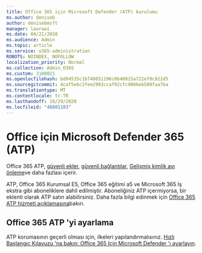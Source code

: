 ```yaml
---
title: Office 365 için Microsoft Defender (ATP) kurulumu
ms.author: deniseb
author: denisebmsft
manager: laurawi
ms.date: 04/21/2020
ms.audience: Admin
ms.topic: article
ms.service: o365-administration
ROBOTS: NOINDEX, NOFOLLOW
localization_priority: Normal
ms.collection: Admin_O365
ms.custom: 3100021
ms.openlocfilehash: bd04535c1b740651196c0b40015a722ef0c922d5
ms.sourcegitcommit: 4caf5e6c2fee2903ccaf92cfc9006eb580faa7ba
ms.translationtype: MT
ms.contentlocale: tr-TR
ms.lasthandoff: 10/29/2020
ms.locfileid: "48801103"
---
```

# <a name="microsoft-defender-for-office-365-atp"></a>Office için Microsoft Defender 365 (ATP)

Office 365 ATP, [güvenli ekler](https://docs.microsoft.com/microsoft-365/security/office-365-security/atp-safe-attachments), [güvenli bağlantılar](https://docs.microsoft.com/microsoft-365/security/office-365-security/atp-safe-links), [Gelişmiş kimlik avı önleme](https://docs.microsoft.com/microsoft-365/security/office-365-security/atp-anti-phishing)ve daha fazlası içerir. 

ATP, Office 365 Kurumsal E5, Office 365 eğitimi a5 ve Microsoft 365 Iş ekstra gibi aboneliklere dahil edilmiştir. Aboneliğiniz ATP içermiyorsa, bir eklenti olarak ATP satın alabilirsiniz. Daha fazla bilgi edinmek için [Office 365 ATP hizmeti açıklamasına](https://docs.microsoft.com/office365/servicedescriptions/office-365-advanced-threat-protection-service-description)bakın.

## <a name="set-up-office-365-atp"></a>Office 365 ATP 'yi ayarlama

ATP korumasının geçerli olması için, ilkeleri yapılandırmalısınız. [Hızlı Başlangıç Kılavuzu 'na bakın: Office 365 Için Microsoft Defender 'ı ayarlayın](https://docs.microsoft.com/office365/securitycompliance/checklist-atp-setup).


